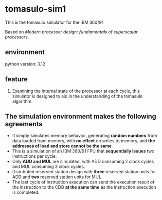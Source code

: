 # tomasulo-sim1

This is the tomasulo simulator for the IBM 360/91.

Based on _Modern processor design: fundamentals of superscalar processors_.

## environment

python version: 3.12

## feature

1. Examining the internal state of the processor at each cycle, this simulator is designed to aid in the understanding of the tomasulo algorithm.

## The simulation environment makes the following agreements

- It simply simulates memory behavior, generating **random numbers** from data loaded from memory, with **no effect** on writes to memory, and **the addresses of load and store cannot be the same**.
- This is a simulation of an IBM 360/91 FPU that **sequentially issues** two instructions per cycle.
- Only **ADD and MUL** are simulated, with ADD consuming 2 clock cycles and MUL consuming 3 clock cycles.
- Distributed reserved station design with **three** reserved station units for ADD and **two** reserved station units for MUL.
- The last cycle of instruction execution can send the execution result of the instruction to the CDB **at the same time** as the instruction execution is completed.